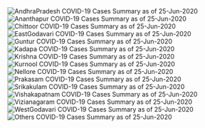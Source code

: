 
<img src="https://deepuhub.github.io/COVID-19/GraphsGenerated/25-Jun-2020/Last24Hrs_AndhraPradesh_25-Jun-2020.jpg" alt="AndhraPradesh COVID-19 Cases Summary as of 25-Jun-2020">
 <br>
<img src="https://deepuhub.github.io/COVID-19/GraphsGenerated/25-Jun-2020/Last24Hrs_Ananthapur_25-Jun-2020.jpg" alt="Ananthapur COVID-19 Cases Summary as of 25-Jun-2020">
 <br>
<img src="https://deepuhub.github.io/COVID-19/GraphsGenerated/25-Jun-2020/Last24Hrs_Chittoor_25-Jun-2020.jpg" alt="Chittoor COVID-19 Cases Summary as of 25-Jun-2020">
 <br>
<img src="https://deepuhub.github.io/COVID-19/GraphsGenerated/25-Jun-2020/Last24Hrs_EastGodavari_25-Jun-2020.jpg" alt="EastGodavari COVID-19 Cases Summary as of 25-Jun-2020">
 <br>
<img src="https://deepuhub.github.io/COVID-19/GraphsGenerated/25-Jun-2020/Last24Hrs_Guntur_25-Jun-2020.jpg" alt="Guntur COVID-19 Cases Summary as of 25-Jun-2020">
 <br>
<img src="https://deepuhub.github.io/COVID-19/GraphsGenerated/25-Jun-2020/Last24Hrs_Kadapa_25-Jun-2020.jpg" alt="Kadapa COVID-19 Cases Summary as of 25-Jun-2020">
 <br>
<img src="https://deepuhub.github.io/COVID-19/GraphsGenerated/25-Jun-2020/Last24Hrs_Krishna_25-Jun-2020.jpg" alt="Krishna COVID-19 Cases Summary as of 25-Jun-2020">
 <br>
<img src="https://deepuhub.github.io/COVID-19/GraphsGenerated/25-Jun-2020/Last24Hrs_Kurnool_25-Jun-2020.jpg" alt="Kurnool COVID-19 Cases Summary as of 25-Jun-2020">
 <br>
<img src="https://deepuhub.github.io/COVID-19/GraphsGenerated/25-Jun-2020/Last24Hrs_Nellore_25-Jun-2020.jpg" alt="Nellore COVID-19 Cases Summary as of 25-Jun-2020">
 <br>
<img src="https://deepuhub.github.io/COVID-19/GraphsGenerated/25-Jun-2020/Last24Hrs_Prakasam_25-Jun-2020.jpg" alt="Prakasam COVID-19 Cases Summary as of 25-Jun-2020">
 <br>
<img src="https://deepuhub.github.io/COVID-19/GraphsGenerated/25-Jun-2020/Last24Hrs_Srikakulam_25-Jun-2020.jpg" alt="Srikakulam COVID-19 Cases Summary as of 25-Jun-2020">
 <br>
<img src="https://deepuhub.github.io/COVID-19/GraphsGenerated/25-Jun-2020/Last24Hrs_Vishakapatnam_25-Jun-2020.jpg" alt="Vishakapatnam COVID-19 Cases Summary as of 25-Jun-2020">
 <br>
<img src="https://deepuhub.github.io/COVID-19/GraphsGenerated/25-Jun-2020/Last24Hrs_Vizianagaram_25-Jun-2020.jpg" alt="Vizianagaram COVID-19 Cases Summary as of 25-Jun-2020">
 <br>
<img src="https://deepuhub.github.io/COVID-19/GraphsGenerated/25-Jun-2020/Last24Hrs_WestGodavari_25-Jun-2020.jpg" alt="WestGodavari COVID-19 Cases Summary as of 25-Jun-2020">
 <br>
 <img src="https://deepuhub.github.io/COVID-19/GraphsGenerated/25-Jun-2020/Last24Hrs_Others_25-Jun-2020.jpg" alt="Others COVID-19 Cases Summary as of 25-Jun-2020">
 <br>

